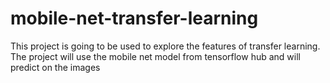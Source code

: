 # mobile-net-transfer-learning
This project is going to be used to explore the features of transfer learning. The project will use the mobile net model from tensorflow hub and will predict on the images 
